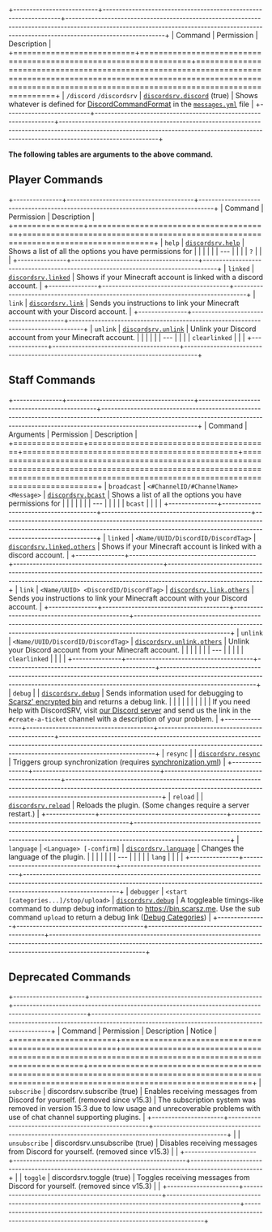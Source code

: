 +--------------------------+-----------------------------------------------------------------+------------------------------------------------------------------------------------------------------------------------------------------------------------------------------------------+
| Command                  | Permission                                                      | Description                                                                                                                                                                              |
+==========================+=================================================================+==========================================================================================================================================================================================+
| `/discord` `/discordsrv` | [`discordsrv.discord`](../Permissions#discordsrvdiscord) (true) | Shows whatever is defined for [DiscordCommandFormat](https://config.discordsrv.com/messages/DiscordCommandFormat) in the [`messages.yml`](https://config.discordsrv.com/messages/_) file |
+--------------------------+-----------------------------------------------------------------+------------------------------------------------------------------------------------------------------------------------------------------------------------------------------------------+

**The following tables are arguments to the above command.**

## Player Commands  

+---------------+---------------------------------------+----------------------------------------------------------------------------------+
| Command       | Permission                            | Description                                                                      |
+===============+=======================================+==================================================================================+
| `help`        | [`discordsrv.help`](../Permissions)   | Shows a list of all the options you have permissions for                         |
|               |                                       |                                                                                  |
| ---           |                                       |                                                                                  |
| `?`           |                                       |                                                                                  |
+---------------+---------------------------------------+----------------------------------------------------------------------------------+
| `linked`      | [`discordsrv.linked`](../Permissions) | Shows if your Minecraft account is linked with a discord account.                |
+---------------+---------------------------------------+----------------------------------------------------------------------------------+
| `link`        | [`discordsrv.link`](../Permissions)   | Sends you instructions to link your Minecraft account with your Discord account. |
+---------------+---------------------------------------+----------------------------------------------------------------------------------+
| `unlink`      | [`discordsrv.unlink`](../Permissions) | Unlink your Discord account from your Minecraft account.                         |
|               |                                       |                                                                                  |
| ---           |                                       |                                                                                  |
| `clearlinked` |                                       |                                                                                  |
+---------------+---------------------------------------+----------------------------------------------------------------------------------+

## Staff Commands  

+---------------+---------------------------------------+----------------------------------------------+-----------------------------------------------------------------------------------------------------------------------------------------------------------------------------------------+
| Command       | Arguments                             | Permission                                   | Description                                                                                                                                                                             |
+===============+=======================================+==============================================+=========================================================================================================================================================================================+
| `broadcast`   | `<#ChannelID/#ChannelName> <Message>` | [`discordsrv.bcast`](../Permissions)         | Shows a list of all the options you have permissions for                                                                                                                                |
|               |                                       |                                              |                                                                                                                                                                                         |
| ---           |                                       |                                              |                                                                                                                                                                                         |
| `bcast`       |                                       |                                              |                                                                                                                                                                                         |
+---------------+---------------------------------------+----------------------------------------------+-----------------------------------------------------------------------------------------------------------------------------------------------------------------------------------------+
| `linked`      | `<Name/UUID/DiscordID/DiscordTag>`    | [`discordsrv.linked.others`](../Permissions) | Shows if your Minecraft account is linked with a discord account.                                                                                                                       |
+---------------+---------------------------------------+----------------------------------------------+-----------------------------------------------------------------------------------------------------------------------------------------------------------------------------------------+
| `link`        | `<Name/UUID> <DiscordID/DiscordTag>`  | [`discordsrv.link.others`](../Permissions)   | Sends you instructions to link your Minecraft account with your Discord account.                                                                                                        |
+---------------+---------------------------------------+----------------------------------------------+-----------------------------------------------------------------------------------------------------------------------------------------------------------------------------------------+
| `unlink`      | `<Name/UUID/DiscordID/DiscordTag>`    | [`discordsrv.unlink.others`](../Permissions) | Unlink your Discord account from your Minecraft account.                                                                                                                                |
|               |                                       |                                              |                                                                                                                                                                                         |
| ---           |                                       |                                              |                                                                                                                                                                                         |
| `clearlinked` |                                       |                                              |                                                                                                                                                                                         |
+---------------+---------------------------------------+----------------------------------------------+-----------------------------------------------------------------------------------------------------------------------------------------------------------------------------------------+
| `debug`       |                                       | [`discordsrv.debug`](../Permissions)         | Sends information used for debugging to [Scarsz' encrypted bin](https://bin.scarsz.me) and returns a debug link.                                                                        |
|               |                                       |                                              |                                                                                                                                                                                         |
|               |                                       |                                              | If you need help with DiscordSRV, visit [our Discord server](https://discordsrv.com/discord) and send us the link in the `#create-a-ticket` channel with a description of your problem. |
+---------------+---------------------------------------+----------------------------------------------+-----------------------------------------------------------------------------------------------------------------------------------------------------------------------------------------+
| `resync`      |                                       | [`discordsrv.resync`](../Permissions)        | Triggers group synchronization (requires [synchronization.yml](../synchronization))                                                                                                     |
+---------------+---------------------------------------+----------------------------------------------+-----------------------------------------------------------------------------------------------------------------------------------------------------------------------------------------+
| `reload`      |                                       | [`discordsrv.reload`](../Permissions)        | Reloads the plugin. (Some changes require a server restart.)                                                                                                                            |
+---------------+---------------------------------------+----------------------------------------------+-----------------------------------------------------------------------------------------------------------------------------------------------------------------------------------------+
| `language`    | `<Language> [-confirm]`               | [`discordsrv.language`](../Permissions)      | Changes the language of the plugin.                                                                                                                                                     |
|               |                                       |                                              |                                                                                                                                                                                         |
| ---           |                                       |                                              |                                                                                                                                                                                         |
| `lang`        |                                       |                                              |                                                                                                                                                                                         |
+---------------+---------------------------------------+----------------------------------------------+-----------------------------------------------------------------------------------------------------------------------------------------------------------------------------------------+
| `debugger`    | `<start [categories...]/stop/upload>` | [`discordsrv.debug`](../Permissions)         | A toggleable timings-like command to dump debug information to https://bin.scarsz.me. Use the sub command `upload` to return a debug link ([Debug Categories](../config/#debug))        |
+---------------+---------------------------------------+----------------------------------------------+-----------------------------------------------------------------------------------------------------------------------------------------------------------------------------------------+

## Deprecated Commands  

+----------------------+-----------------------------------------------------+----------------------------------------------------------------------------------------------------+-----------------------------------------------------------------------------------------------------------------------------------------------+
| Command              | Permission                                          | Description                                                                                        | Notice                                                                                                                                        |
+======================+=====================================================+====================================================================================================+===============================================================================================================================================+
| `subscribe`          |              discordsrv.subscribe (true)            |              Enables receiving messages from Discord for yourself. (removed since v15.3)           | The subscription system was removed in version 15.3 due to low usage and unrecoverable problems with use of chat channel supporting plugins.  |
+----------------------+-----------------------------------------------------+----------------------------------------------------------------------------------------------------+                                                                                                                                               |
| `unsubscribe`        |              discordsrv.unsubscribe (true)          |              Disables receiving messages from Discord for yourself. (removed since v15.3)          |                                                                                                                                               |
+----------------------+-----------------------------------------------------+----------------------------------------------------------------------------------------------------+                                                                                                                                               |
| `toggle`             |              discordsrv.toggle (true)               |              Toggles receiving messages from Discord for yourself. (removed since v15.3)           |                                                                                                                                               |
+----------------------+-----------------------------------------------------+----------------------------------------------------------------------------------------------------+-----------------------------------------------------------------------------------------------------------------------------------------------+
